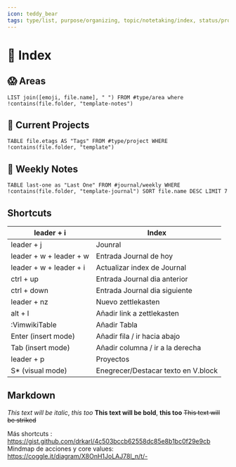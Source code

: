 ```yaml
---
icon: teddy_bear
tags: type/list, purpose/organizing, topic/notetaking/index, status/prod
---
```

# 🧸 Index

## 😱 Areas
```dataview
LIST join([emoji, file.name], " ") FROM #type/area where !contains(file.folder, "template-notes")
```
## 📔 Current Projects
```dataview
TABLE file.etags AS "Tags" FROM #type/project WHERE !contains(file.folder, "template") 
```

## 📆 Weekly Notes
```dataview
TABLE last-one as "Last One" FROM #journal/weekly WHERE !contains(file.folder, "template-journal") SORT file.name DESC LIMIT 7
```

## Shortcuts

| leader + i              | Index                               |
|-------------------------|-------------------------------------|
| leader + j              | Jounral                             |
| leader + w + leader + w | Entrada Journal de hoy              |
| leader + w + leader + i | Actualizar index de Journal         |
| ctrl + up               | Entrada Journal dia anterior        |
| ctrl + down             | Entrada Journal dia siguiente       |
| leader + nz             | Nuevo zettlekasten                  |
| alt + l                 | Añadir link a zettlekasten          |
| :VimwikiTable           | Añadir Tabla                        |
| Enter (insert mode)     | Añadir fila / ir hacia abajo        |
| Tab (insert mode)       | Añadir columna / ir a la derecha    |
| leader + p              | Proyectos                           |
| S* (visual mode)        | Enegrecer/Destacar texto en V.block |

## Markdown
_This text will be italic_, *this too*
**This text will be bold**, __this too__
~~This text will be striked~~

Más shortcuts : https://gist.github.com/drkarl/4c503bccb62558dc85e8b1bc0f29e9cb
Mindmap de acciones y core values: https://coggle.it/diagram/X8OnH1JoLAJ78l_n/t/-
